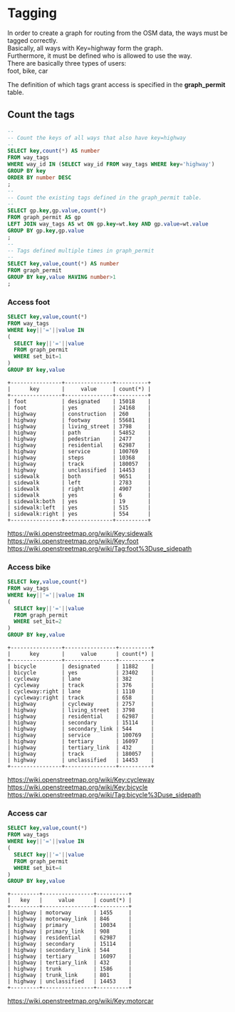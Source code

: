 # Tagging

In order to create a graph for routing from the OSM data,
the ways must be tagged correctly.  
Basically, all ways with Key=highway form the graph.  
Furthermore, it must be defined who is allowed to use the way.  
There are basically three types of users:  
foot, bike, car

The definition of which tags grant access is specified in the **graph_permit** table.

## Count the tags

``` sql
--
-- Count the keys of all ways that also have key=highway
--
SELECT key,count(*) AS number
FROM way_tags
WHERE way_id IN (SELECT way_id FROM way_tags WHERE key='highway')
GROUP BY key
ORDER BY number DESC
;
--
-- Count the existing tags defined in the graph_permit table.
--
SELECT gp.key,gp.value,count(*)
FROM graph_permit AS gp
LEFT JOIN way_tags AS wt ON gp.key=wt.key AND gp.value=wt.value
GROUP BY gp.key,gp.value
;
--
-- Tags defined multiple times in graph_permit
--
SELECT key,value,count(*) AS number
FROM graph_permit
GROUP BY key,value HAVING number>1
;
```

### Access foot

``` sql
SELECT key,value,count(*)
FROM way_tags
WHERE key||'='||value IN
(
  SELECT key||'='||value
  FROM graph_permit
  WHERE set_bit=1
)
GROUP BY key,value
```

```
+----------------+---------------+----------+
|      key       |     value     | count(*) |
+----------------+---------------+----------+
| foot           | designated    | 15018    |
| foot           | yes           | 24168    |
| highway        | construction  | 260      |
| highway        | footway       | 55681    |
| highway        | living_street | 3798     |
| highway        | path          | 54852    |
| highway        | pedestrian    | 2477     |
| highway        | residential   | 62987    |
| highway        | service       | 100769   |
| highway        | steps         | 10368    |
| highway        | track         | 180057   |
| highway        | unclassified  | 14453    |
| sidewalk       | both          | 9651     |
| sidewalk       | left          | 2783     |
| sidewalk       | right         | 4907     |
| sidewalk       | yes           | 6        |
| sidewalk:both  | yes           | 19       |
| sidewalk:left  | yes           | 515      |
| sidewalk:right | yes           | 554      |
+----------------+---------------+----------+
```

<https://wiki.openstreetmap.org/wiki/Key:sidewalk>  
<https://wiki.openstreetmap.org/wiki/Key:foot>  
<https://wiki.openstreetmap.org/wiki/Tag:foot%3Duse_sidepath>  


### Access bike

``` sql
SELECT key,value,count(*)
FROM way_tags
WHERE key||'='||value IN
(
  SELECT key||'='||value
  FROM graph_permit
  WHERE set_bit=2
)
GROUP BY key,value
```

```
+----------------+----------------+----------+
|      key       |     value      | count(*) |
+----------------+----------------+----------+
| bicycle        | designated     | 11882    |
| bicycle        | yes            | 23402    |
| cycleway       | lane           | 382      |
| cycleway       | track          | 376      |
| cycleway:right | lane           | 1110     |
| cycleway:right | track          | 658      |
| highway        | cycleway       | 2757     |
| highway        | living_street  | 3798     |
| highway        | residential    | 62987    |
| highway        | secondary      | 15114    |
| highway        | secondary_link | 544      |
| highway        | service        | 100769   |
| highway        | tertiary       | 16097    |
| highway        | tertiary_link  | 432      |
| highway        | track          | 180057   |
| highway        | unclassified   | 14453    |
+----------------+----------------+----------+
```

<https://wiki.openstreetmap.org/wiki/Key:cycleway>  
<https://wiki.openstreetmap.org/wiki/Key:bicycle>  
<https://wiki.openstreetmap.org/wiki/Tag:bicycle%3Duse_sidepath>  


### Access car

``` sql
SELECT key,value,count(*)
FROM way_tags
WHERE key||'='||value IN
(
  SELECT key||'='||value
  FROM graph_permit
  WHERE set_bit=4
)
GROUP BY key,value
```

```
+---------+----------------+----------+
|   key   |     value      | count(*) |
+---------+----------------+----------+
| highway | motorway       | 1455     |
| highway | motorway_link  | 846      |
| highway | primary        | 10034    |
| highway | primary_link   | 908      |
| highway | residential    | 62987    |
| highway | secondary      | 15114    |
| highway | secondary_link | 544      |
| highway | tertiary       | 16097    |
| highway | tertiary_link  | 432      |
| highway | trunk          | 1586     |
| highway | trunk_link     | 801      |
| highway | unclassified   | 14453    |
+---------+----------------+----------+
```

<https://wiki.openstreetmap.org/wiki/Key:motorcar>  

